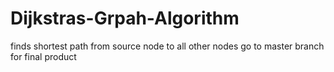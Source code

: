 # Dijkstras-Grpah-Algorithm
finds shortest path from source node to all other nodes
go to master branch for final product
